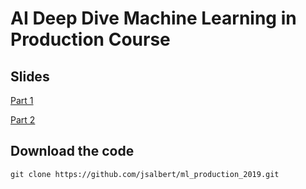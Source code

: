 # AI Deep Dive Machine Learning in Production Course

## Slides

[Part 1](https://github.com/jsalbert/ml_production_2019/blob/master/resources/ML_in_Production.pdf)

[Part 2](https://jsalbert.github.io/ml_production_2019/)

## Download the code

`git clone https://github.com/jsalbert/ml_production_2019.git`


